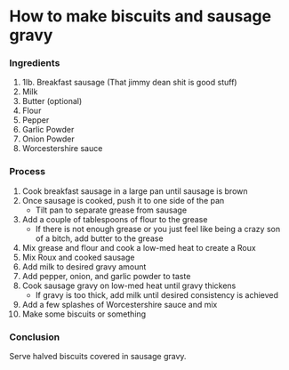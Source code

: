 # How to make biscuits and sausage gravy

### Ingredients
1. 1lb. Breakfast sausage (That jimmy dean shit is good stuff)
2. Milk
3. Butter (optional)
4. Flour
6. Pepper
7. Garlic Powder
8. Onion Powder
9. Worcestershire sauce

### Process
1. Cook breakfast sausage in a large pan until sausage is brown
2. Once sausage is cooked, push it to one side of the pan
    - Tilt pan to separate grease from sausage
3. Add a couple of tablespoons of flour to the grease
    - If there is not enough grease or you just feel like being a crazy son of a bitch, add butter to the grease
4. Mix grease and flour and cook a low-med heat to create a Roux
5. Mix Roux and cooked sausage
6. Add milk to desired gravy amount
7. Add pepper, onion, and garlic powder to taste
8. Cook sausage gravy on low-med heat until gravy thickens
    - If gravy is too thick, add milk until desired consistency is achieved
9. Add a few splashes of Worcestershire sauce and mix
10. Make some biscuits or something

### Conclusion
Serve halved biscuits covered in sausage gravy.